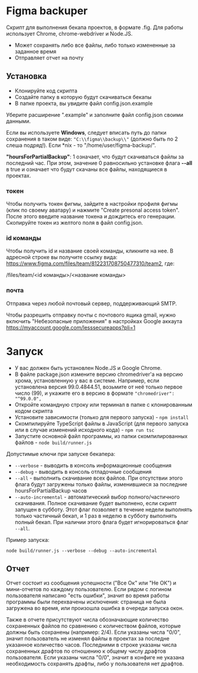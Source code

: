 # Figma backuper
Скрипт для выполнения бекапа проектов, в формате .fig. Для работы использует Chrome, chrome-webdriver и Node.JS.

 - Может сохранять либо все файлы, либо только измененные за заданное время
 - Отправляет отчет на почту

## Установка

  - Клонируйте код скрипта
  - Создайте папку в которую будут скачиваться бекапы
  - В папке проекта, вы увидите файл config.json.example

Уберите расширение ".example" и заполните файл config.json своими данными.

Если вы используете **Windows**, следует вписать путь до папки сохранения в таком виде: ```"С:\\figma\\backup\\"``` (должно быть по 2 слеша подряд!). Если *nix - то "/home/user/figma-backup/".

**"hoursForPartialBackup"**: 1 означает, что будут скачиваться файлы за последний час. При этом, значение 0 равносильно установке флага **--all** в true и означает что будут скачаны все файлы, находящиеся в проектах.

### токен
Чтобы получить токен фигмы, зайдите в настройки профиля фигмы (клик по своему аватару) и нажмите "Create presonal access token". После этого введите название токена и дождитесь его генерации. Скопируйте токен из желтого поля в файл config.json.

### id команды
Чтобы получить id и название своей команды, кликните на нее. В адресной строке вы получите ссылку вида: https://www.figma.com/files/team/812231708750477310/team2, где:

/files/team/<id команды>/<название команды>

### почта
Отправка через любой почтовый сервер, поддерживающий SMTP.

Чтобы разрешить отправку почты с почтового ящика gmail, нужно включить "Небезопасные приложения" в настройках Google аккаута https://myaccount.google.com/lesssecureapps?pli=1

# Запуск
- У вас должен быть установлен Node.JS и Google Chrome.
- В файле package.json измените версию chromedriver'а на версию хрома, установленную у вас в системе. Например, если установлена версия 99.0.4844.51, возьмите от неё только первое число (99), и укажите его в версию в формате ```"chromedriver": "^99.0.0",```
- Откройте командную строку или терминал в папке с клонированным кодом скрипта 
- Установите зависимости (только для первого запуска) - ```npm install```
- Скомпилируйте TypeScript файлы в JavaScript (для первого запуска или в случае изменений исходного кода) - ```npm run tsc```
- Запустите основной файл программы, из папки скомпилированных файлов - ```node build/runner.js```

Допустимые ключи при запуске бекапера:
- ```--verbose``` - выводить в консоль информационные сообщения
- ```--debug``` - выводить в консоль отладочные сообщения
- ```--all``` - выполнить скачивание всех файлов. При отсутствии этого флага будут загружены только файлы, изменившиеся за последние hoursForPartialBackup часов 
- ```--auto-incremental``` - автоматический выбор полного/частичного скачивания. Полное скачивание будет выполнено, если скрипт запущен в субботу. Этот флаг позволяет в течение недели выполнять только частичный бекап, и 1 раз в неделю в субботу выполнять полный бекап. При наличии этого флага будет игнорироваться флаг ```--all```.

Пример запуска:
```shell
node build/runner.js --verbose --debug --auto-incremental
```

## Отчет
Отчет состоит из сообщения успешности ("Все Ок" или "Не ОК") и мини-отчетов по каждому пользователю.
Если рядом с логином пользователя написано "есть ошибки", значит во время работы программы были перехвачены исключения: страница не была загружена во время, или произошла ошибка в очереди запуска окон.

Также в отчете присутствуют числа обозначающие количество сохраненных файлов по сравнению с количеством файлов, которые должны быть сохранены (например: 2/4). Если указаны числа "0/0", значит пользователь не изменял файлы в проектах за последне указанное количество часов. Последними в строке указаны числа сохраненных драфтов по отношению к общему числу драфтов пользователя. Если указаны числа "0/0", значит в конфиге не указана необходимость сохранять драфты, либо у пользователя нет драфтов.
